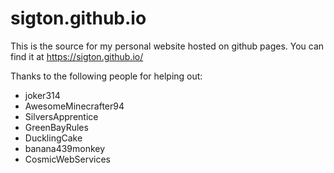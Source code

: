 # sigton.github.io
This is the source for my personal website hosted on github pages. You can find it at https://sigton.github.io/

Thanks to the following people for helping out:
- joker314
- AwesomeMinecrafter94
- SilversApprentice
- GreenBayRules
- DucklingCake
- banana439monkey
- CosmicWebServices